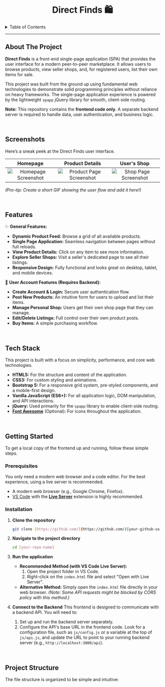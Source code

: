   <h1 align="center">Direct Finds 🛍️</h1>

<details>
  <summary>Table of Contents</summary>
  <ol>
    <li><a href="#about-the-project">About The Project</a></li>
    <li><a href="#screenshots">Screenshots</a></li>
    <li><a href="#features">Features</a></li>
    <li><a href="#tech-stack">Tech Stack</a></li>
    <li><a href="#getting-started">Getting Started</a>
      <ul>
        <li><a href="#prerequisites">Prerequisites</a></li>
        <li><a href="#installation">Installation</a></li>
      </ul>
    </li>
    <li><a href="#project-structure">Project Structure</a></li>
    <li><a href="#contributing">Contributing</a></li>
    <li><a href="#license">License</a></li>
    <li><a href="#contact">Contact</a></li>
  </ol>
</details>

---

## About The Project

**Direct Finds** is a front-end single-page application (SPA) that provides the user interface for a modern peer-to-peer marketplace. It allows users to browse products, view seller shops, and, for registered users, list their own items for sale.

This project was built from the ground up using fundamental web technologies to demonstrate solid programming principles without reliance on heavy frameworks. The single-page application experience is powered by the lightweight `spapp` jQuery library for smooth, client-side routing.

**Note:** This repository contains the **frontend code only**. A separate backend server is required to handle data, user authentication, and business logic.

<br>

## Screenshots

Here’s a sneak peek at the Direct Finds user interface.

|                            Homepage                            |                            Product Details                             |                           User's Shop                            |
| :------------------------------------------------------------: | :--------------------------------------------------------------------: | :--------------------------------------------------------------: |
| ![Homepage Screenshot]([link-to-your-homepage-screenshot.png]) | ![Product Page Screenshot]([link-to-your-product-page-screenshot.png]) | ![Shop Page Screenshot]([link-to-your-shop-page-screenshot.png]) |

_(Pro-tip: Create a short GIF showing the user flow and add it here!)_

<br>

## Features

✨ **General Features:**

- **Dynamic Product Feed:** Browse a grid of all available products.
- **Single Page Application:** Seamless navigation between pages without full reloads.
- **View Product Details:** Click on any item to see more information.
- **Explore Seller Shops:** Visit a seller's dedicated page to see all their listings.
- **Responsive Design:** Fully functional and looks great on desktop, tablet, and mobile devices.

👤 **User Account Features (Requires Backend):**

- **Create Account & Login:** Secure user authentication flow.
- **Post New Products:** An intuitive form for users to upload and list their items.
- **Manage Personal Shop:** Users get their own shop page that they can manage.
- **Edit/Delete Listings:** Full control over their own product posts.
- **Buy Items:** A simple purchasing workflow.

<br>

## Tech Stack

This project is built with a focus on simplicity, performance, and core web technologies.

- **HTML5:** For the structure and content of the application.
- **CSS3:** For custom styling and animations.
- **Bootstrap 5:** For a responsive grid system, pre-styled components, and a mobile-first design.
- **Vanilla JavaScript (ES6+):** For all application logic, DOM manipulation, and API interactions.
- **jQuery:** Used primarily for the `spapp` library to enable client-side routing.
- **[Font Awesome](https://fontawesome.com/)** (Optional): For icons throughout the application.

<br>

## Getting Started

To get a local copy of the frontend up and running, follow these simple steps.

### Prerequisites

You only need a modern web browser and a code editor. For the best experience, using a live server is recommended.

- A modern web browser (e.g., Google Chrome, Firefox).
- [VS Code](https://code.visualstudio.com/) with the **[Live Server](https://marketplace.visualstudio.com/items?itemName=ritwickdey.LiveServer)** extension is highly recommended.

### Installation

1.  **Clone the repository**
    ```sh
    git clone [https://github.com/](https://github.com/)[your-github-username]/[your-repo-name].git
    ```
2.  **Navigate to the project directory**
    ```sh
    cd [your-repo-name]
    ```
3.  **Run the application**

    - **Recommended Method (with VS Code Live Server):**
      1.  Open the project folder in VS Code.
      2.  Right-click on the `index.html` file and select "Open with Live Server".
    - **Alternative Method:**
      Simply open the `index.html` file directly in your web browser. _(Note: Some API requests might be blocked by CORS policy with this method.)_

4.  **Connect to the Backend**
    This frontend is designed to communicate with a backend API. You will need to:
    1.  Set up and run the backend server separately.
    2.  Configure the API's base URL in the frontend code. Look for a configuration file, such as `js/config.js` or a variable at the top of `js/api.js`, and update the URL to point to your running backend server (e.g., `http://localhost:3000/api`).

<br>

## Project Structure

The file structure is organized to be simple and intuitive:
